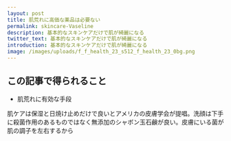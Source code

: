 ```yaml
---
layout: post
title: 肌荒れに高価な薬品は必要ない
permalink: skincare-Vaseline
description: 基本的なスキンケアだけで肌が綺麗になる
twitter_text: 基本的なスキンケアだけで肌が綺麗になる
introduction: 基本的なスキンケアだけで肌が綺麗になる
image: /images/uploads/f_f_health_23_s512_f_health_23_0bg.png
---
```

## この記事で得られること
* 肌荒れに有効な手段

肌ケアは保湿と日焼け止めだけで良いとアメリカの皮膚学会が提唱。洗顔は下手に殺菌作用のあるものではなく無添加のシャボン玉石鹸が良い。皮膚にいる菌が肌の調子を左右するから
